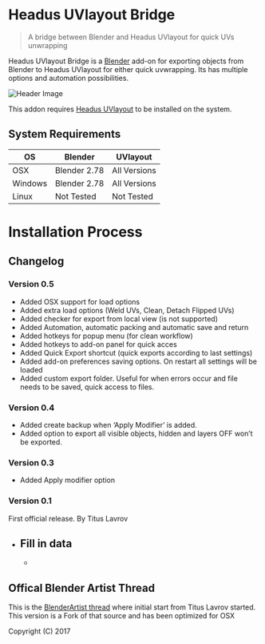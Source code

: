 # Headus UVlayout Bridge

>A bridge between Blender and Headus UVlayout for quick UVs unwrapping

Headus UVlayout Bridge is a [Blender](https://www.blender.org) add-on for exporting objects from Blender to Headus UVlayout for either quick uvwrapping. Its has multiple options and automation possibilities.

![Header Image](https://github.com/schroef/uvlayout_bridge/blob/master/wiki/images/suzanne-header-image.jpg)

This addon requires [Headus UVlayout](https://www.uvlayout.com/) to be installed on the system.


## System Requirements

| **OS** | **Blender** | **UVlayout** |
| ------------- | ------------- | ------------- |
| OSX | Blender 2.78 | All Versions |
| Windows | Blender 2.78 | All Versions |
| Linux | Not Tested | Not Tested |


# Installation Process


## Changelog

### Version 0.5
- Added OSX support for load options
- Added extra load options (Weld UVs, Clean, Detach Flipped UVs)
- Added checker for export from local view (is not supported)
- Added Automation, automatic packing and automatic save and return
- Added hotkeys for popup menu (for clean workflow)
- Added hotkeys to add-on panel for quick acces
- Added Quick Export shortcut (quick exports according to last settings)
- Added add-on preferences saving options. On restart all settings will be loaded
- Added custom export folder. Useful for when errors occur and file needs to be saved, quick access to files.

### Version 0.4
- Added create backup when ‘Apply Modifier’ is added.
- Added option to export all visible objects, hidden and layers OFF won’t be exported.

### Version 0.3
- Added Apply modifier option

### Version 0.1
First official release. By Titus Lavrov

- Fill in data
    -
    -

## Offical Blender Artist Thread
This is the [BlenderArtist thread](https://blenderartists.org/forum/showthread.php?441849-Add-on-Blender-lt-gt-UVLayout-bridge) where initial start from Titus Lavrov started. This version is a Fork of that source and has been optimized for OSX

Copyright (C) 2017
